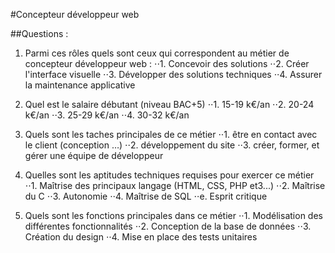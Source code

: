 #Concepteur développeur web

##Questions : 

1. Parmi ces rôles quels sont ceux qui correspondent au métier de concepteur développeur web :
⋅⋅1. Concevoir des solutions
⋅⋅2. Créer l'interface visuelle
⋅⋅3. Développer des solutions techniques
⋅⋅4. Assurer la maintenance applicative

2. Quel est le salaire débutant (niveau BAC+5)
⋅⋅1. 15-19 k€/an
⋅⋅2. 20-24 k€/an
⋅⋅3. 25-29 k€/an
⋅⋅4. 30-32 k€/an

3. Quels sont les taches principales de ce métier
⋅⋅1. être en contact avec le client (conception …)
⋅⋅2. développement du site
⋅⋅3. créer, former, et gérer une équipe de développeur

4. Quelles sont les aptitudes techniques requises pour exercer ce métier
⋅⋅1. Maîtrise des principaux langage (HTML, CSS, PHP et3...)
⋅⋅2. Maîtrise du C
⋅⋅3. Autonomie
⋅⋅4. Maîtrise de SQL
⋅⋅e. Esprit critique

5. Quels sont les fonctions principales dans ce métier
⋅⋅1. Modélisation des différentes fonctionnalités
⋅⋅2. Conception de la base de données
⋅⋅3. Création du design
⋅⋅4. Mise en place des tests unitaires
